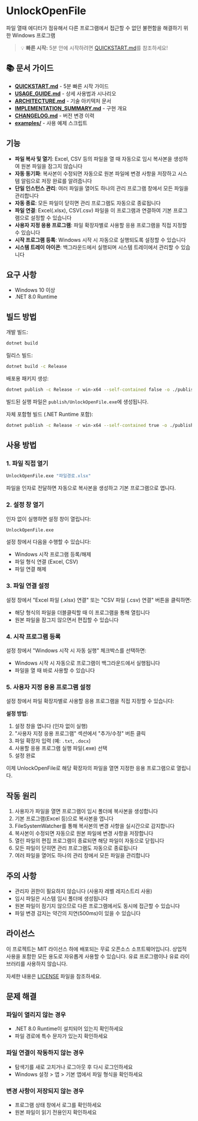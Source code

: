 # UnlockOpenFile

파일 열때 에디터가 점유해서 다른 프로그램에서 접근할 수 없던 불편함을 해결하기 위한 Windows 프로그램

> 💡 **빠른 시작:** 5분 안에 시작하려면 [QUICKSTART.md](QUICKSTART.md)를 참조하세요!

## 📚 문서 가이드

- **[QUICKSTART.md](QUICKSTART.md)** - 5분 빠른 시작 가이드
- **[USAGE_GUIDE.md](USAGE_GUIDE.md)** - 상세 사용법과 시나리오
- **[ARCHITECTURE.md](ARCHITECTURE.md)** - 기술 아키텍처 문서
- **[IMPLEMENTATION_SUMMARY.md](IMPLEMENTATION_SUMMARY.md)** - 구현 개요
- **[CHANGELOG.md](CHANGELOG.md)** - 버전 변경 이력
- **[examples/](examples/)** - 사용 예제 스크립트

## 기능

- **파일 복사 및 열기**: Excel, CSV 등의 파일을 열 때 자동으로 임시 복사본을 생성하여 원본 파일을 잠그지 않습니다
- **자동 동기화**: 복사본이 수정되면 자동으로 원본 파일에 변경 사항을 저장하고 시스템 알림으로 저장 완료를 알려줍니다
- **단일 인스턴스 관리**: 여러 파일을 열어도 하나의 관리 프로그램 창에서 모든 파일을 관리합니다
- **자동 종료**: 모든 파일이 닫히면 관리 프로그램도 자동으로 종료됩니다
- **파일 연결**: Excel(.xlsx), CSV(.csv) 파일을 이 프로그램과 연결하여 기본 프로그램으로 설정할 수 있습니다
- **사용자 지정 응용 프로그램**: 파일 확장자별로 사용할 응용 프로그램을 직접 지정할 수 있습니다
- **시작 프로그램 등록**: Windows 시작 시 자동으로 실행되도록 설정할 수 있습니다
- **시스템 트레이 아이콘**: 백그라운드에서 실행되며 시스템 트레이에서 관리할 수 있습니다

## 요구 사항

- Windows 10 이상
- .NET 8.0 Runtime

## 빌드 방법

개발 빌드:
```bash
dotnet build
```

릴리스 빌드:
```bash
dotnet build -c Release
```

배포용 패키지 생성:
```bash
dotnet publish -c Release -r win-x64 --self-contained false -o ./publish
```

빌드된 실행 파일은 `publish/UnlockOpenFile.exe`에 생성됩니다.

자체 포함형 빌드 (.NET Runtime 포함):
```bash
dotnet publish -c Release -r win-x64 --self-contained true -o ./publish-standalone
```

## 사용 방법

### 1. 파일 직접 열기

```bash
UnlockOpenFile.exe "파일경로.xlsx"
```

파일을 인자로 전달하면 자동으로 복사본을 생성하고 기본 프로그램으로 엽니다.

### 2. 설정 창 열기

인자 없이 실행하면 설정 창이 열립니다:

```bash
UnlockOpenFile.exe
```

설정 창에서 다음을 수행할 수 있습니다:
- Windows 시작 프로그램 등록/해제
- 파일 형식 연결 (Excel, CSV)
- 파일 연결 해제

### 3. 파일 연결 설정

설정 창에서 "Excel 파일 (.xlsx) 연결" 또는 "CSV 파일 (.csv) 연결" 버튼을 클릭하면:
- 해당 형식의 파일을 더블클릭할 때 이 프로그램을 통해 열립니다
- 원본 파일을 잠그지 않으면서 편집할 수 있습니다

### 4. 시작 프로그램 등록

설정 창에서 "Windows 시작 시 자동 실행" 체크박스를 선택하면:
- Windows 시작 시 자동으로 프로그램이 백그라운드에서 실행됩니다
- 파일을 열 때 바로 사용할 수 있습니다

### 5. 사용자 지정 응용 프로그램 설정

설정 창에서 파일 확장자별로 사용할 응용 프로그램을 직접 지정할 수 있습니다:

**설정 방법:**
1. 설정 창을 엽니다 (인자 없이 실행)
2. "사용자 지정 응용 프로그램" 섹션에서 "추가/수정" 버튼 클릭
3. 파일 확장자 입력 (예: `.txt`, `.docx`)
4. 사용할 응용 프로그램 실행 파일(.exe) 선택
5. 설정 완료

이제 UnlockOpenFile로 해당 확장자의 파일을 열면 지정한 응용 프로그램으로 열립니다.

## 작동 원리

1. 사용자가 파일을 열면 프로그램이 임시 폴더에 복사본을 생성합니다
2. 기본 프로그램(Excel 등)으로 복사본을 엽니다
3. FileSystemWatcher를 통해 복사본의 변경 사항을 실시간으로 감지합니다
4. 복사본이 수정되면 자동으로 원본 파일에 변경 사항을 저장합니다
5. 열린 파일의 편집 프로그램이 종료되면 해당 파일이 자동으로 닫힙니다
6. 모든 파일이 닫히면 관리 프로그램도 자동으로 종료됩니다
7. 여러 파일을 열어도 하나의 관리 창에서 모든 파일을 관리합니다

## 주의 사항

- 관리자 권한이 필요하지 않습니다 (사용자 레벨 레지스트리 사용)
- 임시 파일은 시스템 임시 폴더에 생성됩니다
- 원본 파일이 잠기지 않으므로 다른 프로그램에서도 동시에 접근할 수 있습니다
- 파일 변경 감지는 약간의 지연(500ms)이 있을 수 있습니다

## 라이선스

이 프로젝트는 MIT 라이선스 하에 배포되는 무료 오픈소스 소프트웨어입니다. 상업적 사용을 포함한 모든 용도로 자유롭게 사용할 수 있습니다. 유료 프로그램이나 유료 라이브러리를 사용하지 않습니다.

자세한 내용은 [LICENSE](LICENSE) 파일을 참조하세요.

## 문제 해결

### 파일이 열리지 않는 경우
- .NET 8.0 Runtime이 설치되어 있는지 확인하세요
- 파일 경로에 특수 문자가 있는지 확인하세요

### 파일 연결이 작동하지 않는 경우
- 탐색기를 새로 고치거나 로그아웃 후 다시 로그인하세요
- Windows 설정 > 앱 > 기본 앱에서 파일 형식을 확인하세요

### 변경 사항이 저장되지 않는 경우
- 프로그램 상태 창에서 로그를 확인하세요
- 원본 파일이 읽기 전용인지 확인하세요
